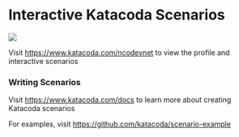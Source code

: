 # Interactive Katacoda Scenarios

[![](http://shields.katacoda.com/katacoda/ncodevnet/count.svg)](https://www.katacoda.com/ncodevnet "Get your profile on Katacoda.com")

Visit https://www.katacoda.com/ncodevnet to view the profile and interactive scenarios

### Writing Scenarios
Visit https://www.katacoda.com/docs to learn more about creating Katacoda scenarios

For examples, visit https://github.com/katacoda/scenario-example
